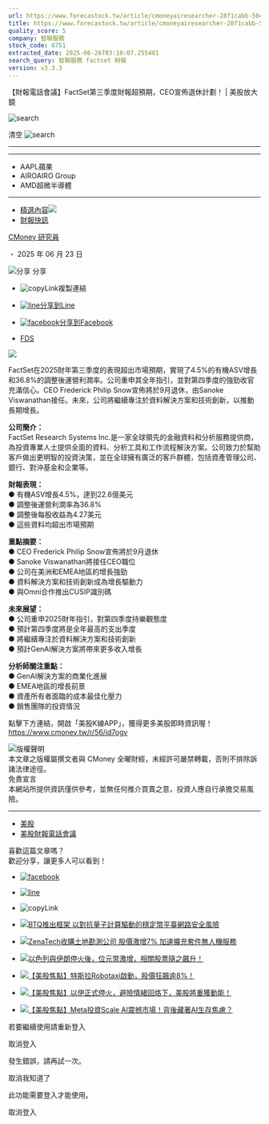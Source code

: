 ```yaml
---
url: https://www.forecastock.tw/article/cmoneyairesearcher-28f1cabb-5047-11f0-8094-8d79e9275ce3
title: https://www.forecastock.tw/article/cmoneyairesearcher-28f1cabb-5047-11f0-8094-8d79e9275ce3
quality_score: 5
company: 智聯服務
stock_code: 6751
extracted_date: 2025-06-26T03:10:07.255481
search_query: 智聯服務 factset 財報
version: v3.3.3
---
```


【財報電話會議】FactSet第三季度財報超預期，CEO宣佈退休計劃！ | 美股放大鏡

![search](/_ipx/s_20x20/icons/search/search-light.svg)

清空 ![search](/_ipx/s_20x20/icons/search/clear.svg)

---

---

* AAPL蘋果
* AIROAIRO Group
* AMD超微半導體

---

* [精選內容](/article)![](/_ipx/s_16x16/icons/arrow/arrow-right.svg)
* [財報快訊](/category/財報快訊)

[CMoney 研究員](/author/cmoneyairesearcher)

・ 2025 年 06 月 23 日

![分享](/_ipx/s_20x20/icons/link/shareLink.svg) 分享 

* ![copyLink](/_ipx/s_24x24/icons/link/link.svg)複製連結
* [![line](/_ipx/s_24x24/icons/media/line.svg)分享到Line](https://social-plugins.line.me/lineit/share?url=https://www.forecastock.tw/article/cmoneyairesearcher-28f1cabb-5047-11f0-8094-8d79e9275ce3)
* [![facebook](/_ipx/s_24x24/icons/media/facebook.svg)分享到Facebook](https://www.facebook.com/sharer/sharer.php?u=https://www.forecastock.tw/article/cmoneyairesearcher-28f1cabb-5047-11f0-8094-8d79e9275ce3)

* [FDS](/stock/FDS)

![](https://image.cmoney.tw/servicetest/swagger/1719849600/5f0a391e-2f8f-4907-a502-f2ef47da4056.png)

FactSet在2025財年第三季度的表現超出市場預期，實現了4.5%的有機ASV增長和36.8%的調整後運營利潤率。公司重申其全年指引，並對第四季度的強勁收官充滿信心。CEO Frederick Philip Snow宣佈將於9月退休，由Sanoke Viswanathan接任。未來，公司將繼續專注於資料解決方案和技術創新，以推動長期增長。

**公司簡介：**  
FactSet Research Systems Inc.是一家全球領先的金融資料和分析服務提供商，為投資專業人士提供全面的資料、分析工具和工作流程解決方案。公司致力於幫助客戶做出更明智的投資決策，並在全球擁有廣泛的客戶群體，包括資產管理公司、銀行、對沖基金和企業等。

**財報表現：**  
● 有機ASV增長4.5%，達到22.6億美元  
● 調整後運營利潤率為36.8%  
● 調整後每股收益為4.27美元  
● 這些資料均超出市場預期

**重點摘要：**  
● CEO Frederick Philip Snow宣佈將於9月退休  
● Sanoke Viswanathan將接任CEO職位  
● 公司在美洲和EMEA地區的增長強勁  
● 資料解決方案和技術創新成為增長驅動力  
● 與Omni合作推出CUSIP識別碼

**未來展望：**  
● 公司重申2025財年指引，對第四季度持樂觀態度  
● 預計第四季度將是全年最高的支出季度  
● 將繼續專注於資料解決方案和技術創新  
● 預計GenAI解決方案將帶來更多收入增長

**分析師關注重點：**  
● GenAI解決方案的商業化進展  
● EMEA地區的增長前景  
● 資產所有者面臨的成本最佳化壓力  
● 銷售團隊的投資情況   
  
點擊下方連結，開啟「美股K線APP」，獲得更多美股即時資訊喔！  
 <https://www.cmoney.tw/r/56/id7ogv>

[![](https://image.cmoney.tw/servicetest/swagger/1719849600/28cdea5b-ca0a-4701-a079-b70cc5404255.png)](https://www.cmoney.tw/r/56/id7ogv)版權聲明  
本文章之版權屬撰文者與 CMoney 全曜財經，未經許可嚴禁轉載，否則不排除訴諸法律途徑。  
免責宣言  
本網站所提供資訊僅供參考，並無任何推介買賣之意，投資人應自行承擔交易風險。

---

* [美股](/tag/美股)
* [美股財報電話會議](/tag/美股財報電話會議)

喜歡這篇文章嗎？   
 歡迎分享，讓更多人可以看到！

* [![facebook](/_ipx/s_24x24/icons/media/facebook-dark.svg)](https://www.facebook.com/sharer/sharer.php?u=https://www.forecastock.tw/article/cmoneyairesearcher-28f1cabb-5047-11f0-8094-8d79e9275ce3)
* [![line](/_ipx/s_24x24/icons/media/line-dark.svg)](https://social-plugins.line.me/lineit/share?url=https://www.forecastock.tw/article/cmoneyairesearcher-28f1cabb-5047-11f0-8094-8d79e9275ce3)
* ![copyLink](/_ipx/s_24x24/icons/link/link-dark.svg)

* [![BTQ推出框架 以對抗量子計算驅動的穩定幣平臺網路安全風險](https://image.cmoney.tw/attachment/blog/1750694400/2a76f1fe-8575-4070-9f71-1429c7f9e7d5.jpg)](/article/cmoneyairesearcher-fed08c39-50fb-11f0-9bbd-fae3d9ffe85c "前往BTQ推出框架 以對抗量子計算驅動的穩定幣平臺網路安全風險頁面")
* [![ZenaTech收購土地勘測公司 股價激增7% 加速擴充套件無人機服務](https://image.cmoney.tw/attachment/blog/1750694400/2a76f1fe-8575-4070-9f71-1429c7f9e7d5.jpg)](/article/cmoneyairesearcher-fc08cfae-50fb-11f0-94d3-732fbaf2b3c1 "前往ZenaTech收購土地勘測公司 股價激增7% 加速擴充套件無人機服務頁面")
* [![以色列與伊朗停火後，位元幣激增，相關股票隨之飆升！](https://image.cmoney.tw/attachment/blog/1750694400/2a76f1fe-8575-4070-9f71-1429c7f9e7d5.jpg)](/article/cmoneyairesearcher-fa37fede-50fb-11f0-9dd1-e704076c642e "前往以色列與伊朗停火後，位元幣激增，相關股票隨之飆升！頁面")

* [![【美股焦點】特斯拉Robotaxi啟動，股價狂飆逾8%！](https://image.cmoney.tw/attachment/blog/1750694400/1293e946-7c2e-44c0-877c-528244bce214.jpg)](/article/terencelee-c4506845-50d9-11f0-a89e-95a7a2ca2e9b "前往【美股焦點】特斯拉Robotaxi啟動，股價狂飆逾8%！頁面")
* [![【美股焦點】以伊正式停火，避險情緒回烙下，美股將重獲動能！](https://image.cmoney.tw/attachment/blog/1750694400/4d01547d-7698-4d39-8692-54970b5c28ae.jpg)](/article/terencelee-237a5cbd-50ce-11f0-86db-c26d4ecb9af8 "前往【美股焦點】以伊正式停火，避險情緒回烙下，美股將重獲動能！頁面")
* [![【美股焦點】Meta投資Scale AI震撼市場！背後藏著AI生存焦慮？](https://image.cmoney.tw/attachment/blog/1750694400/25a930ee-3264-451c-8903-7b34bc49fd23.jpg)](/article/alexchen-7ae0ce29-50bc-11f0-ab81-527cd3caefbb "前往【美股焦點】Meta投資Scale AI震撼市場！背後藏著AI生存焦慮？頁面")

若要繼續使用請重新登入

取消登入

發生錯誤，請再試一次。

取消我知道了

此功能需要登入才能使用。

取消登入